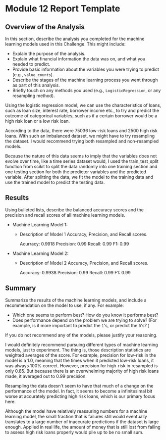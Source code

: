 # Module 12 Report Template

## Overview of the Analysis

In this section, describe the analysis you completed for the machine learning models used in this Challenge. This might include:

* Explain the purpose of the analysis.
* Explain what financial information the data was on, and what you needed to predict.
* Provide basic information about the variables you were trying to predict (e.g., `value_counts`).
* Describe the stages of the machine learning process you went through as part of this analysis.
* Briefly touch on any methods you used (e.g., `LogisticRegression`, or any resampling method).

Using the logistic regression model, we can use the characteristics of loans, such as loan size, interest rate, borrower income etc., to try and predict the outcome of categorical variables, such as if a certain borrower would be a high risk loan or a low risk loan. 

According to the data, there were 75036 low-risk loans and 2500 high risk loans. With such an imbalanced dataset, we might have to try resampling the dataset. I would recommend trying both resampled and non-resampled models. 

Because the nature of this data seems to imply that the variables does not evolve over time, like a time series dataset would, I used the train_test_split function from scikit to split the data randomly into one training section and one testing section for both the predictor variables and the predicted variable. After splitting the data, we fit the model to the training data and use the trained model to predict the testing data.



## Results

Using bulleted lists, describe the balanced accuracy scores and the precision and recall scores of all machine learning models.

* Machine Learning Model 1:
  * Description of Model 1 Accuracy, Precision, and Recall scores.

    Acurracy: 0.9918
    Precision: 0.99
    Recall: 0.99
    F1: 0.99


* Machine Learning Model 2:
  * Description of Model 2 Accuracy, Precision, and Recall scores.
  
    Accuracy: 0.9938
    Precision: 0.99
    Recall: 0.99
    F1: 0.99

## Summary

Summarize the results of the machine learning models, and include a recommendation on the model to use, if any. For example:
* Which one seems to perform best? How do you know it performs best?
* Does performance depend on the problem we are trying to solve? (For example, is it more important to predict the `1`'s, or predict the `0`'s? )

If you do not recommend any of the models, please justify your reasoning.

I would definitely recommend pursuing different types of machine learning models, just to experiment. The thing is, those description statistics are weighted averages of the score. For example, precision for low-risk in the model is a 1.0, meaning that the times when it predicted low-risk loans, it was always 100% correct. However, precision for high-risk in resampled is only 0.85. But because there is an overwhelming majority of high risk loans made, it averaged out to 0.99 precision. 

Resampling the data doesn't seem to have that much of a change on the performance of the model. In fact, it seems to become a infinitesimal bit worse at accurately predicting high risk loans, which is our primary focus here. 

Although the model have relatively reassuring numbers for a machine learning model, the small fraction that is failures still would eventually translates to a large number of inaccurate predictions if the dataset is large enough. Applied in real life, the amount of money that is still lost from failing to assess high risk loans properly would pile up to be no small sum.